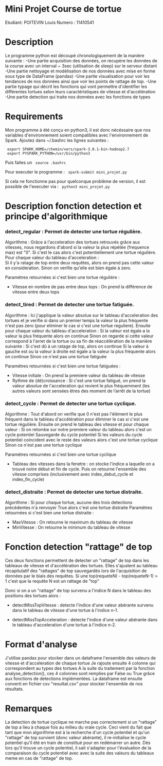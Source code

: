 # Mini Projet Course de tortue

Etudiant: POITEVIN Louis
Numero : 11410541

# Description

Le programme python est découpé chronologiquement de la manière suivante : 
-Une partie acquisition des données, on recupère les données de la course avec un interval ~ 3sec (utilisation de sleep) sur le serveur distant
-Une partie nettoyage et modélisation de nos données avec mise en forme sous type de DataFrame (pandas)
-Une partie visualisation pour voir les tendances de nos données ainsi que voir les points de rattage de top.
-Une partie typage qui décrit les fonctions qui vont permettre d'identifier les différentes tortues selon leurs caractéristiques de vitesse et d'accélération
-Une partie detection qui traite nos données avec les fonctions de types


# Requirements

Mon programme à été conçu en python3, il est donc nécéssaire que nos variables d'environnement soient compatibles avec l'environnement de Spark. Ajoutez dans ~/.bashrc les lignes suivantes :

<code> export SPARK_HOME=/chemin/vers/spark-3.0.1-bin-hadoop2.7 </code>
<code> export PYSPARK_PYTHON=/usr/bin/python3 </code>

Puis faites un <code> source .bashrc </code>

Pour executer le programme : 
<code> spark-submit mini_projet.py </code>

Si cela ne fonctionne pas pour quelconque problème de version, il est possible de l'executer via :
<code> python3 mini_projet.py </code> 


# Description fonction detection et principe d'algorithmique 

### detect_regular : Permet de detecter une tortue régulière.
Algorithme : Grâce à l'acceleration des tortues retrouvés grâce aux vitesses, nous regardons d'abord si la valeur la plus répétée (frequence max) est "0". 
Si c'est le cas alors c'est potentiellement une tortue régulière. 
Pour chaque valeur du tableau d'acceleration :  
    Si il y'a ratage de top entre deux requêtes, alors on prend pas cette valeur en consideration.
    Sinon on verifie qu'elle est bien égale à zero.

Paramètres retournées si c'est bien une tortue régulière : 
* Vitesse en nombre de pas entre deux tops : On prend la différence de vitesse entre deux tops


### detect_tired : Permet de detecter une tortue fatiguée.
Algorithme : Ici j'applique la valeur absolue sur le tableau d'acceleration des tortues et je verifie si dans un premier temps la valeur la plus fréquente n'est pas zero (pour eliminer le cas si c'est une tortue reguliere). 
Ensuite pour chaque valeur du tableau d'acceleration : 
    Si la valeur est égale a la valeur la plus fréquente alors on continue
    Sinon on regarde si cette valeur correspond à l'arret de la tortue ou sa fin de réaccélération de la manière suivante :
        Si c'est dû à un ratage de top, alors on continue
        Si la valeur à gauche est ou la valeur à droite est égale a la valeur la plus fréquente alors on continue
        Sinon ce n'est pas une tortue fatiguée

Paramètres retournées si c'est bien une tortue fatiguées :
* Vitesse initiale : On prend la premiere valeur du tableau de vitesse
* Rythme de (dé)croissance : Si c'est une tortue fatigué, on prend la valeur absolue de l'acceleration qui revient le plus fréquemment (les autres valeurs sont sensées êtres des moment de l’arrêt de la tortue)


    

### detect_cycle : Permet de detecter une tortue cyclique.
Algorithme : Tout d'abord on verifie que 0 n'est pas l'élément le plus fréquent dans le tableau d'accélération pour éliminer le cas si c'est une tortue régulière.
Ensuite on prend le tableau des vitesse et pour chaque valeur : 
Si on retombe sur notre premiere valeur du tableau alors c'est un cycle potentiel 
    Sauvegarde du cycle potentiel 
    Si les valeurs du cycle potentiel coincident avec le reste des valeurs alors c'est une tortue cyclique
    Sinon ce n'est pas une tortue cyclique


Paramètres retournées si c'est bien une tortue cyclique 
* Tableau des vitesses dans la fenetre : on stocke l'indice a laquelle on a trouvé notre début et fin de cycle. Puis on retourne l'ensemble des vitesse comprises (inclusivement avec index_debut_cycle et index_fin_cycle)

### detect_distraite : Permet de detecter une tortue distraite.
Algorithme : Si pour chaque tortue, aucune des trois detections précédentes n'a renvoyer True alors c'est une tortue distraite
Paramètres retournées si c'est bien une tortue distraite :
* MaxVitesse : On retourne le maximum du tableau de vitesse
* MinVitesse : On retourne le minimum du tableau de vitesse



# Fonction detection "rattage" de top 

Ces deux fonctions permettent de detecter un "rattage" de top dans les tableaux de vitesse et d'accélération des tortues. Elles s'ajustent au tableau récapitulatif des "rattages" de top sauvegardés lors de l'acquisition de données par le biais des requêtes.
Si une top(requeteN) - top(requeteN-1) > 1 c'est que la requête N est un rattage de "top"

Donc si on a un "rattage" de top survenu a l'indice N dans le tableau des positions des tortues alors :

* detectMissTopVitesse : detecte l'indice d'une valeur abérante survenu dans le tableau de vitesse d'une tortue à l'indice n-1. 

* detectMissTopAcceleration : detecte l'indice d'une valeur abérante dans le tableau d'acceleration d'une tortue à l'indice n-2.

# Format d'analyse 

J'utilise pandas pour stocker dans un dataframe l'ensemble des valeurs de vitesse et d'acceleration de chaque tortue
Je rajoute ensuite 4 colonne qui correspondent au types des tortues
A la suite du traitement par la fonction analyse_detection(), ces 4 colonnes sont remplies par False ou True grâce aux fonctions de detections implémentées.
La dataframe est ensuite converti en fichier csv "resultat.csv" pour stocker l'ensemble de nos résultats.


# Remarques

La detection de tortue cyclique ne marche pas correctement si un "rattage" de top a lieu à chaque fois au milieu du vraie cycle. 
Ceci vient du fait que tant que mon algorithme est à la recherche d'un cycle potentiel et qu'un "rattage" de top survient (donc valeur abérante), il re-initialise le cycle potentiel qu'il été en train de constitué pour en redémarrer un autre.
Dès lors qu'il trouve un cycle potentiel, il sait s'adapter pour l'évaluation de la comparaison du cycle potentiel avec avec la suite des valeurs du tableaux meme en cas de "rattage" de top. 

